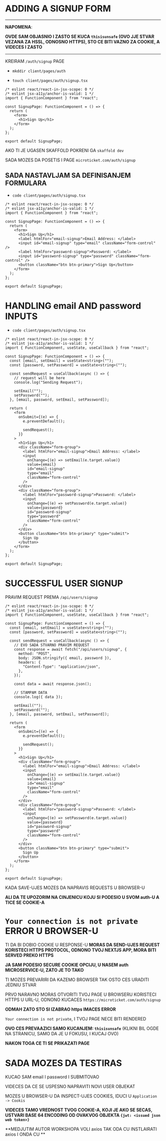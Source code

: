 # ADDING A SIGNUP FORM

***

**NAPOMENA**:

**OVDE SAM OBJASNIO I ZASTO SE KUCA `thisisunsafe` (OVO JJE STVAR VEZANA ZA HSSL, ODNOSNO HTTPS), STO CE BITI VAZNO ZA COOKIE, A VIDECES I ZASTO**

***

KREIRAM `/auth/signup` PAGE

- `mkddir client/pages/auth`

- `touch client/pages/auth/signup.tsx`

```tsx
/* eslint react/react-in-jsx-scope: 0 */
/* eslint jsx-a11y/anchor-is-valid: 1 */
import { FunctionComponent } from "react";

const SignupPage: FunctionComponent = () => {
  return (
    <form>
      <h1>Sign Up</h1>
    </form>
  );
};

export default SignupPage;
```

AKO TI JE UGASEN SKAFFOLD POKRENI GA `skaffold dev`

SADA MOZES DA POSETIS I PAGE `microticket.com/auth/signup`

## SADA NASTAVLJAM SA DEFINISANJEM FORMULARA

- `code client/pages/auth/signup.tsx`

```tsx
/* eslint react/react-in-jsx-scope: 0 */
/* eslint jsx-a11y/anchor-is-valid: 1 */
import { FunctionComponent } from "react";

const SignupPage: FunctionComponent = () => {
  return (
    <form>
      <h1>Sign Up</h1>
      <label htmlFor="email-signup">Email Address: </label>
      <input id="email-signup" type="email" className="form-control" />
      <label htmlFor="password-signup">Password: </label>
      <input id="password-signup" type="password" className="form-control" />
      <button className="btn btn-primary">Sign Up</button>
    </form>
  );
};

export default SignupPage;
```

# HANDLING email AND password INPUTS

- `code client/pages/auth/signup.tsx`

```tsx
/* eslint react/react-in-jsx-scope: 0 */
/* eslint jsx-a11y/anchor-is-valid: 1 */
import { FunctionComponent, useState, useCallback } from "react";

const SignupPage: FunctionComponent = () => {
  const [email, setEmail] = useState<string>("");
  const [password, setPassword] = useState<string>("");

  const sendRequest = useCallback(async () => {
    // request will be here
    console.log("Sending Request");

    setEmail("");
    setPassword("");
  }, [email, password, setEmail, setPassword]);

  return (
    <form
      onSubmit={(e) => {
        e.preventDefault();

        sendRequest();
      }}
    >
      <h1>Sign Up</h1>
      <div className="form-group">
        <label htmlFor="email-signup">Email Address: </label>
        <input
          onChange={(e) => setEmail(e.target.value)}
          value={email}
          id="email-signup"
          type="email"
          className="form-control"
        />
      </div>
      <div className="form-group">
        <label htmlFor="password-signup">Password: </label>
        <input
          onChange={(e) => setPassword(e.target.value)}
          value={password}
          id="password-signup"
          type="password"
          className="form-control"
        />
      </div>
      <button className="btn btn-primary" type="submit">
        Sign Up
      </button>
    </form>
  );
};

export default SignupPage;
```

# SUCCESSFUL USER SIGNUP

PRAVIM REQUEST PREMA `/api/users/signup`

```tsx
/* eslint react/react-in-jsx-scope: 0 */
/* eslint jsx-a11y/anchor-is-valid: 1 */
import { FunctionComponent, useState, useCallback } from "react";

const SignupPage: FunctionComponent = () => {
  const [email, setEmail] = useState<string>("");
  const [password, setPassword] = useState<string>("");

  const sendRequest = useCallback(async () => {
    // EVO SADA STVARNO PRAVIM REQUEST
    const response = await fetch("/api/users/signup", {
      method: "POST",
      body: JSON.stringify({ email, password }),
      headers: {
        "Content-Type": "application/json",
      },
    });

    const data = await response.json();

    // STAMPAM DATA
    console.log({ data });

    setEmail("");
    setPassword("");
  }, [email, password, setEmail, setPassword]);

  return (
    <form
      onSubmit={(e) => {
        e.preventDefault();

        sendRequest();
      }}
    >
      <h1>Sign Up</h1>
      <div className="form-group">
        <label htmlFor="email-signup">Email Address: </label>
        <input
          onChange={(e) => setEmail(e.target.value)}
          value={email}
          id="email-signup"
          type="email"
          className="form-control"
        />
      </div>
      <div className="form-group">
        <label htmlFor="password-signup">Password: </label>
        <input
          onChange={(e) => setPassword(e.target.value)}
          value={password}
          id="password-signup"
          type="password"
          className="form-control"
        />
      </div>
      <button className="btn btn-primary" type="submit">
        Sign Up
      </button>
    </form>
  );
};

export default SignupPage;

```

KADA SAVE-UJES MOZES DA NAPRAVIS REQUESTS U BROWSER-U

**ALI DA TE UPOZORIM NA CINJENICU KOJU SI PODESIO U SVOM auth-U A TICE SE COOKIE-A**

# `Your connection is not private` ERROR U BROWSER-U

TI DA BI DOBIO COOKIE U RESPONSE-U **MORAS DA SEND-UJES REQUEST KORISTECI HTTPS PROTOCOL, ODNONO TVOJ NEXTJS APP, MORA BITI SERVED PREKO HTTPS**

**JA SAM PODESIO SECURE COOKIE OPCIJU, U NASEM auth MICROSERVICE-U, ZATO JE TO TAKO**

TI MOZES PREVARIRI DA KAZEMO BROWSER TAK OSTO CES URADITI JEDNIU STVAR

PRVO NARAVNO MORAS OTVORITI TVOJ PAGE U BROWSERU KORISTECI HTTPS U URL-U, ODNONO KUCACES `https://microticket.com/auth/signup`

**ODMAH ZATO STO SI IZABRAO https IMACES ERROR**

`Your connection is not private`, I TVOJ PAGE NECE BITI RENDERED

**OVO CES PREVAAZICI SAMO KUCANJEM: `thisisunsafe`** (KLIKNI BIL OGDE NA STRANICU, SAMO DA JE U FOKUSU, I KUCAJ OVO)

**NAKON TOGA CE TI SE PRIKAZATI PAGE**

# SADA MOZES DA TESTIRAS

KUCAO SAM email I password I SUBMITOVAO

VIDECES DA CE SE USPESNO NAPRAVITI NOVI USER OBJEKAT

MOZES U BROWSER-U DA INSPECT-UJES COOKIES, IDUCI U `Application -> Cookis`

**VIDECES TAMO VREDNOST TVOG COOKIE-A, KOJI JE AKO SE SECAS, USTVARI BASE 64 ENCODING OD OVAKVOG OBJEKTA `{jwt: <issued json web token>}`**


**MEDJUTIM AUTOR WORKSHOPA VOLI axios TAK ODA CU INSTLAIRATI axios I ONDA CU **
